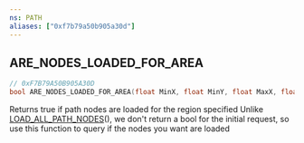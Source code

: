 ```yaml
---
ns: PATH
aliases: ["0xf7b79a50b905a30d"]
---
```

## ARE_NODES_LOADED_FOR_AREA

```c
// 0xF7B79A50B905A30D
bool ARE_NODES_LOADED_FOR_AREA(float MinX, float MinY, float MaxX, float MaxY);
```

Returns true if path nodes are loaded for the region specified Unlike [LOAD_ALL_PATH_NODES](#_0xD268DAE911420879)(), we don't return a bool for the initial request, so use this function to query if the nodes you want are loaded

